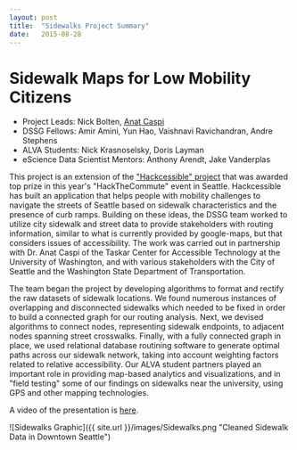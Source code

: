 ```yaml
---
layout: post
title:  "Sidewalks Project Summary"
date:   2015-08-28
---
```


# Sidewalk Maps for Low Mobility Citizens

- Project Leads: Nick Bolten, [Anat Caspi](http://tcat.cs.washington.edu/node/12) 
- DSSG Fellows: Amir Amini, Yun Hao, Vaishnavi Ravichandran, Andre Stephens
- ALVA Students: Nick Krasnoselsky, Doris Layman
- eScience Data Scientist Mentors: Anthony Arendt, Jake Vanderplas

This project is an extension of the ["Hackcessible" project](http://www.accessmapseattle.com/) that was awarded top prize in this year's "HackTheCommute" event in Seattle. Hackcessible has built an application that helps people with mobility challenges to navigate the streets of Seattle based on sidewalk characteristics and the presence of curb ramps. Building on these ideas, the DSSG team worked to utilize city sidewalk and street data to provide stakeholders with routing information, similar to what is currently provided by google-maps, but that considers issues of accessibility. The work was carried out in partnership with Dr. Anat Caspi of the Taskar Center for Accessible Technology at the University of Washington, and with various stakeholders with the City of Seattle and the Washington State Department of Transportation.

The team began the project by developing algorithms to format and rectify the raw datasets of sidewalk locations. We found numerous instances of overlapping and disconnected sidewalks which needed to be fixed in order to build a connected graph for our routing analysis. Next, we devised algorithms to connect nodes, representing sidewalk endpoints, to adjacent nodes spanning street crosswalks. Finally, with a fully connected graph in place, we used relational database routining software to generate optimal paths across our sidewalk network, taking into account weighting factors related to relative accessibility. Our ALVA student partners played an important role in providing map-based analytics and visualizations, and in "field testing" some of our findings on sidewalks near the university, using GPS and other mapping technologies. 

A video of the presentation is [here](https://uw.hosted.panopto.com/Panopto/Pages/Viewer.aspx?id=126a8bf4-95cd-4b5e-3431-2af848a0326a).


![Sidewalks Graphic]({{ site.url }}/images/Sidewalks.png "Cleaned Sidewalk Data in Downtown Seattle")
